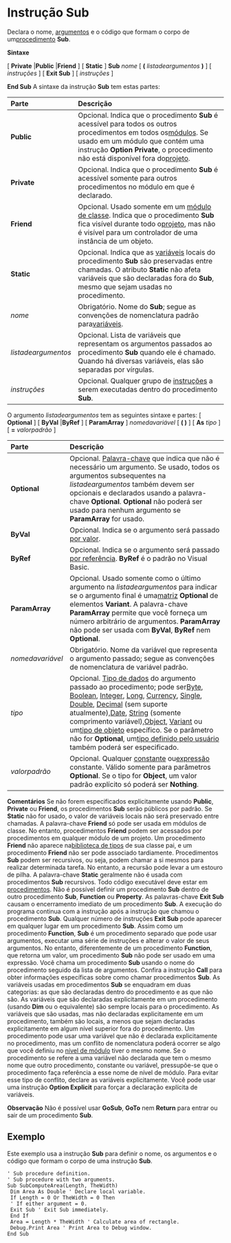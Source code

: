 
# Instrução Sub

Declara o nome, [argumentos](b8bdf64f-5920-1ae9-16d0-b26d09524a30.md) e o código que formam o corpo de um[procedimento](b8bdf64f-5920-1ae9-16d0-b26d09524a30.md) **Sub**.

 **Sintaxe**

[ **Private** |**Public** |**Friend** ] [ **Static** ] **Sub** _nome_ [ **(** _listadeargumentos_ **)** ]
[ _instruções_ ]
[ **Exit Sub** ]
[ _instruções_ ]

 **End Sub**
A sintaxe da instrução  **Sub** tem estas partes:


|**Parte**|**Descrição**|
|:-----|:-----|
|**Public**|Opcional. Indica que o procedimento  **Sub** é acessível para todos os outros procedimentos em todos os[módulos](b8bdf64f-5920-1ae9-16d0-b26d09524a30.md). Se usado em um módulo que contém uma instrução  **Option Private**, o procedimento não está disponível fora do[projeto](b8bdf64f-5920-1ae9-16d0-b26d09524a30.md).|
|**Private**|Opcional. Indica que o procedimento  **Sub** é acessível somente para outros procedimentos no módulo em que é declarado.|
|**Friend**|Opcional. Usado somente em um [módulo de classe](b8bdf64f-5920-1ae9-16d0-b26d09524a30.md). Indica que o procedimento  **Sub** fica visível durante todo o[projeto](b8bdf64f-5920-1ae9-16d0-b26d09524a30.md), mas não é visível para um controlador de uma instância de um objeto.|
|**Static**|Opcional. Indica que as [variáveis](b8bdf64f-5920-1ae9-16d0-b26d09524a30.md) locais do procedimento **Sub** são preservadas entre chamadas. O atributo **Static** não afeta variáveis que são declaradas fora do **Sub**, mesmo que sejam usadas no procedimento.|
| _nome_|Obrigatório. Nome do  **Sub**; segue as convenções de nomenclatura padrão para[variáveis](b8bdf64f-5920-1ae9-16d0-b26d09524a30.md).|
| _listadeargumentos_|Opcional. Lista de variáveis que representam os argumentos passados ao procedimento  **Sub** quando ele é chamado. Quando há diversas variáveis, elas são separadas por vírgulas.|
| _instruções_|Opcional. Qualquer grupo de [instruções](b8bdf64f-5920-1ae9-16d0-b26d09524a30.md) a serem executadas dentro do procedimento **Sub**.|
O argumento  _listadeargumentos_ tem as seguintes sintaxe e partes:
[ **Optional** ] [ **ByVal** |**ByRef** ] [ **ParamArray** ] _nomedavariável_ [ **( )** ] [ **As** _tipo_ ] [ **=** _valorpadrão_ ]


|**Parte**|**Descrição**|
|:-----|:-----|
|**Optional**|Opcional. [Palavra-chave](b8bdf64f-5920-1ae9-16d0-b26d09524a30.md) que indica que não é necessário um argumento. Se usado, todos os argumentos subsequentes na _listadeargumentos_ também devem ser opcionais e declarados usando a palavra-chave **Optional**. **Optional** não poderá ser usado para nenhum argumento se **ParamArray** for usado.|
|**ByVal**|Opcional. Indica se o argumento será passado [por valor](b8bdf64f-5920-1ae9-16d0-b26d09524a30.md).|
|**ByRef**|Opcional. Indica se o argumento será passado [por referência](b8bdf64f-5920-1ae9-16d0-b26d09524a30.md).  **ByRef** é o padrão no Visual Basic.|
|**ParamArray**|Opcional. Usado somente como o último argumento na  _listadeargumentos_ para indicar se o argumento final é uma[matriz](b8bdf64f-5920-1ae9-16d0-b26d09524a30.md) **Optional** de elementos **Variant**. A palavra-chave **ParamArray** permite que você forneça um número arbitrário de argumentos. **ParamArray** não pode ser usada com **ByVal**, **ByRef** nem **Optional**.|
| _nomedavariável_|Obrigatório. Nome da variável que representa o argumento passado; segue as convenções de nomenclatura de variável padrão.|
| _tipo_|Opcional. [Tipo de dados](b8bdf64f-5920-1ae9-16d0-b26d09524a30.md) do argumento passado ao procedimento; pode ser[Byte](b8bdf64f-5920-1ae9-16d0-b26d09524a30.md), [Boolean](b8bdf64f-5920-1ae9-16d0-b26d09524a30.md), [Integer](b8bdf64f-5920-1ae9-16d0-b26d09524a30.md), [Long](b8bdf64f-5920-1ae9-16d0-b26d09524a30.md), [Currency](b8bdf64f-5920-1ae9-16d0-b26d09524a30.md), [Single](b8bdf64f-5920-1ae9-16d0-b26d09524a30.md), [Double](b8bdf64f-5920-1ae9-16d0-b26d09524a30.md), [Decimal](b8bdf64f-5920-1ae9-16d0-b26d09524a30.md) (sem suporte atualmente),[Date](b8bdf64f-5920-1ae9-16d0-b26d09524a30.md), [String](b8bdf64f-5920-1ae9-16d0-b26d09524a30.md) (somente comprimento variável),[Object](b8bdf64f-5920-1ae9-16d0-b26d09524a30.md), [Variant](b8bdf64f-5920-1ae9-16d0-b26d09524a30.md) ou um[tipo de objeto](b8bdf64f-5920-1ae9-16d0-b26d09524a30.md) específico. Se o parâmetro não for **Optional**, um[tipo definido pelo usuário](b8bdf64f-5920-1ae9-16d0-b26d09524a30.md) também poderá ser especificado.|
| _valorpadrão_|Opcional. Qualquer [constante](b8bdf64f-5920-1ae9-16d0-b26d09524a30.md) ou[expressão](b8bdf64f-5920-1ae9-16d0-b26d09524a30.md) constante. Válido somente para parâmetros **Optional**. Se o tipo for **Object**, um valor padrão explícito só poderá ser **Nothing**.|
 **Comentários**
Se não forem especificados explicitamente usando  **Public**, **Private** ou **Friend**, os procedimentos **Sub** serão públicos por padrão. Se **Static** não for usado, o valor de variáveis locais não será preservado entre chamadas. A palavra-chave **Friend** só pode ser usada em módulos de classe. No entanto, procedimentos **Friend** podem ser acessados por procedimentos em qualquer módulo de um projeto. Um procedimento **Friend** não aparece na[biblioteca de tipos](b8bdf64f-5920-1ae9-16d0-b26d09524a30.md) de sua classe pai, e um procedimento **Friend** não ser pode associado tardiamente.
Procedimentos  **Sub** podem ser recursivos, ou seja, podem chamar a si mesmos para realizar determinada tarefa. No entanto, a recursão pode levar a um estouro de pilha. A palavra-chave **Static** geralmente não é usada com procedimentos **Sub** recursivos.
Todo código executável deve estar em [procedimentos](b8bdf64f-5920-1ae9-16d0-b26d09524a30.md). Não é possível definir um procedimento  **Sub** dentro de outro procedimento **Sub**, **Function** ou **Property**.
As palavras-chave  **Exit Sub** causam o encerramento imediato de um procedimento **Sub**. A execução do programa continua com a instrução após a instrução que chamou o procedimento **Sub**. Qualquer número de instruções **Exit Sub** pode aparecer em qualquer lugar em um procedimento **Sub**.
Assim como um procedimento  **Function**, **Sub** é um procedimento separado que pode usar argumentos, executar uma série de instruções e alterar o valor de seus argumentos. No entanto, diferentemente de um procedimento **Function**, que retorna um valor, um procedimento **Sub** não pode ser usado em uma expressão.
Você chama um procedimento  **Sub** usando o nome do procedimento seguido da lista de argumentos. Confira a instrução **Call** para obter informações específicas sobre como chamar procedimentos **Sub**.
As variáveis usadas em procedimentos  **Sub** se enquadram em duas categorias: as que são declaradas dentro do procedimento e as que não são. As variáveis que são declaradas explicitamente em um procedimento (usando **Dim** ou o equivalente) são sempre locais para o procedimento. As variáveis que são usadas, mas não declaradas explicitamente em um procedimento, também são locais, a menos que sejam declaradas explicitamente em algum nível superior fora do procedimento.
Um procedimento pode usar uma variável que não é declarada explicitamente no procedimento, mas um conflito de nomenclatura poderá ocorrer se algo que você definiu no [nível de módulo](b8bdf64f-5920-1ae9-16d0-b26d09524a30.md) tiver o mesmo nome. Se o procedimento se refere a uma variável não declarada que tem o mesmo nome que outro procedimento, constante ou variável, pressupõe-se que o procedimento faça referência a esse nome de nível de módulo. Para evitar esse tipo de conflito, declare as variáveis explicitamente. Você pode usar uma instrução **Option Explicit** para forçar a declaração explícita de variáveis.

 **Observação**  Não é possível usar  **GoSub**, **GoTo** nem **Return** para entrar ou sair de um procedimento **Sub**.


## Exemplo

Este exemplo usa a instrução  **Sub** para definir o nome, os argumentos e o código que formam o corpo de uma instrução **Sub**.


```
' Sub procedure definition. 
' Sub procedure with two arguments. 
Sub SubComputeArea(Length, TheWidth) 
 Dim Area As Double ' Declare local variable. 
 If Length = 0 Or TheWidth = 0 Then 
 ' If either argument = 0. 
 Exit Sub ' Exit Sub immediately. 
 End If 
 Area = Length * TheWidth ' Calculate area of rectangle. 
 Debug.Print Area ' Print Area to Debug window. 
End Sub
```

